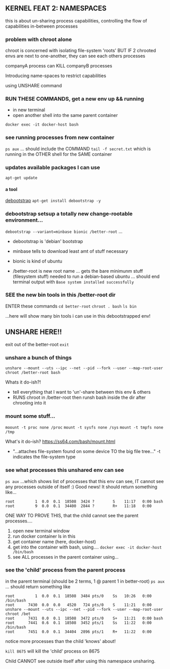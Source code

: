 
## KERNEL FEAT 2: NAMESPACES
this is about un-sharing process capabilities, controlling the flow of capabilities in-between processes

### problem with chroot alone
chroot is concerned with isolating file-system 'roots'
BUT IF 2 chrooted envs are next to one-another, they can see each others processes

companyA process can KILL companyB processes

Introducing name-spaces to restrict capabilities

using UNSHARE command

### RUN THESE COMMANDS, get a new env up && running
- in new terminal
- open another shell into the same parent container
```
docker exec -it docker-host bash
```

### see running processes from new container
```ps aux```
... should include the COMMAND ```tail -f secret.txt``` which is running in the OTHER shell for the SAME container

### updates available packages I can use
```apt-get update```

#### a tool
[debootstrap](https://wiki.debian.org/Debootstrap)
```apt-get install debootstrap -y```

### debootstrap setsup a totally new change-rootable environment...
```debootstrap --variant=minbase bionic /better-root```
...
- debootstrap is 'debian' bootstrap

- minbase tells to download least amt of stuff necessary
- bionic is kind of ubuntu
- /better-root is new root name
... gets the bare minimunm stuff (filesystem stuff) needed to run a debian-based ubuntu
... should end terminal output with ```Base system installed successfully```

### SEE the new bin tools in this /better-root dir
ENTER these commands
```cd better-root```
```chroot . bash```
```ls bin```

...here will show many bin tools i can use in this debootstrapped env!





## UNSHARE HERE!!
exit out of the better-root
```exit```

### unshare a bunch of things
```unshare --mount --uts --ipc --net --pid --fork --user --map-root-user chroot /better-root bash```

Whats it do-ish?!
- tell everything that I want to 'un'-share between this env & others
- RUNS chroot in /better-root then runsh bash inside the dir after chrooting into it

### mount some stuff...
```moount -t proc none /proc```
```mount -t sysfs none /sys```
```mount -t tmpfs none /tmp```

What's it do-ish?
https://ss64.com/bash/mount.html
- "...attaches file-system found on some device TO the big file tree..."
-t indicates the file-system type


### see what processes this unshared env can see
```ps aux```
...which shows list of processes that this env can see, IT cannot see any processes outside of itself :) Good news! It should return something like...
```USER       PID %CPU %MEM    VSZ   RSS TTY      STAT START   TIME COMMAND
root         1  0.0  0.1  18508  3424 ?        S    11:17   0:00 bash
root         9  0.0  0.1  34400  2844 ?        R+   11:18   0:00
``` 

ONE WAY TO PROVE THIS, that the child cannot see the parent processes....
1. open new terminal window
2. run docker container ls in this
3. get container name (here, docker-host)
4. get into the container with bash, using....
```docker exec -it docker-host /bin/bash```
5. see ALL processes in the parent container using...

### see the 'child' process from the parent process
in the parent terminal (should be 2 terms, 1 @ parent 1 in better-root)
```ps aux```
...
should return something like
```USER       PID %CPU %MEM    VSZ   RSS TTY      STAT START   TIME COMMAND
root         1  0.0  0.1  18508  3484 pts/0    Ss   10:26   0:00 /bin/bash
root      7430  0.0  0.0   4520   724 pts/0    S    11:21   0:00 unshare --mount --uts --ipc --net --pid --fork --user --map-root-user chroot /bet
root      7431  0.0  0.1  18508  3472 pts/0    S+   11:21   0:00 bash
root      7441  0.6  0.1  18508  3452 pts/1    Ss   11:22   0:00 /bin/bash
root      7451  0.0  0.1  34404  2896 pts/1    R+   11:22   0:00 
```
notice more processes than the child 'knows' about!

```kill 8675``` will kill the 'child' process on 8675

Child CANNOT see outside itself after using this namespace unsharing.